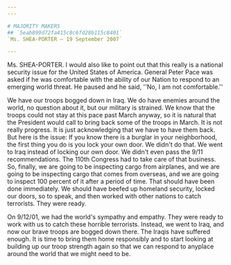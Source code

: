 ```yaml
---
---

# MAJORITY MAKERS
## `5eab899d72fa415c8c6fd28b115c8401`
`Ms. SHEA-PORTER — 19 September 2007`

---
```



Ms. SHEA-PORTER. I would also like to point out that this really is a 
national security issue for the United States of America. General Peter 
Pace was asked if he was comfortable with the ability of our Nation to 
respond to an emerging world threat. He paused and he said, ''No, I am 
not comfortable.''

We have our troops bogged down in Iraq. We do have enemies around the 
world, no question about it, but our military is strained. We know that 
the troops could not stay at this pace past March anyway, so it is 
natural that the President would call to bring back some of the troops 
in March. It is not really progress. It is just acknowledging that we 
have to have them back. But here is the issue: If you know there is a 
burglar in your neighborhood, the first thing you do is you lock your 
own door. We didn't do that. We went to Iraq instead of locking our own 
door. We didn't even pass the 9/11 recommendations. The 110th Congress 
had to take care of that business. So, finally, we are going to be 
inspecting cargo from airplanes, and we are going to be inspecting 
cargo that comes from overseas, and we are going to inspect 100 percent 
of it after a period of time. That should have been done immediately. 
We should have beefed up homeland security, locked our doors, so to 
speak, and then worked with other nations to catch terrorists. They 
were ready.

On 9/12/01, we had the world's sympathy and empathy. They were ready 
to work with us to catch these horrible terrorists. Instead, we went to 
Iraq, and now our brave troops are bogged down there. The Iraqis have 
suffered enough. It is time to bring them home responsibly and to start 
looking at building up our troop strength again so that we can respond 
to anyplace around the world that we might need to be.